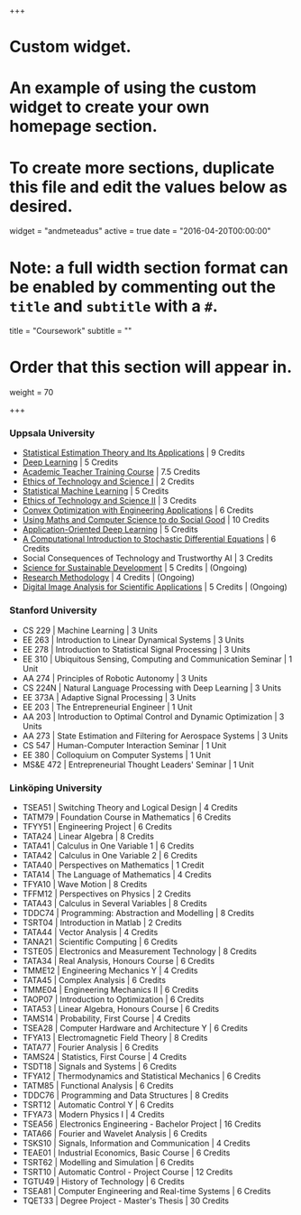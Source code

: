 +++
# Custom widget.
# An example of using the custom widget to create your own homepage section.
# To create more sections, duplicate this file and edit the values below as desired.
widget = "andmeteadus"
active = true
date = "2016-04-20T00:00:00"

# Note: a full width section format can be enabled by commenting out the `title` and `subtitle` with a `#`.
title = "Coursework"
subtitle = ""

# Order that this section will appear in.
weight = 70

+++

### Uppsala University

* [Statistical Estimation Theory and Its Applications](http://www.it.uu.se/research/systems_and_control/education/2016/set) | 9 Credits
* [Deep Learning](http://www.it.uu.se/research/systems_and_control/education/2019/dl) | 5 Credits
* [Academic Teacher Training Course](https://mp.uu.se/en_GB/web/info/undervisa/kurser-och-seminarier/kurser) | 7.5 Credits
* [Ethics of Technology and Science I](http://www.it.uu.se/grad/courses/gc2021/etsmi) | 2 Credits
* [Statistical Machine Learning](https://uppsala.instructure.com/courses/23239) | 5 Credits
* [Ethics of Technology and Science II](http://www.it.uu.se/grad/courses/gc2021/etso20) | 3 Credits
* [Convex Optimization with Engineering Applications](https://www.kth.se/student/kurser/kurs/FSF3847?l=en) | 6 Credits
* [Using Maths and Computer Science to do Social Good](https://uppsala.instructure.com/courses/51420) | 10 Credits
* [Application-Oriented Deep Learning](https://www.uu.se/en/admissions/freestanding-courses/course-syllabus/?kpid=44835&type=1) | 5 Credits
* [A Computational Introduction to Stochastic Differential Equations](https://github.com/spdes/computational-sde-intro-lecture) | 6 Credits
* Social Consequences of Technology and Trustworthy AI | 3 Credits
* [Science for Sustainable Development](https://www.teknat.uu.se/education/doctoral-studies/courses/faculty/science-for-sustainable-development/) | 5 Credits | (Ongoing)
* [Research Methodology](https://www.teknat.uu.se/education/doctoral-studies/courses/faculty/2023-research-methodology/) | 4 Credits | (Ongoing)
* [Digital Image Analysis for Scientific Applications](https://www.teknat.uu.se/education/doctoral-studies/courses/faculty/2023-image-analysis-for-scientific-applications-digital/) | 5 Credits | (Ongoing)

### Stanford University

* CS 229 | Machine Learning | 3 Units
* EE 263 | Introduction to Linear Dynamical Systems | 3 Units
* EE 278 | Introduction to Statistical Signal Processing | 3 Units
* EE 310 | Ubiquitous Sensing, Computing and Communication Seminar | 1 Unit
* AA 274 | Principles of Robotic Autonomy | 3 Units
* CS 224N | Natural Language Processing with Deep Learning | 3 Units
* EE 373A | Adaptive Signal Processing | 3 Units
* EE 203 | The Entrepreneurial Engineer | 1 Unit
* AA 203 | Introduction to Optimal Control and Dynamic Optimization | 3 Units
* AA 273 | State Estimation and Filtering for Aerospace Systems | 3 Units
* CS 547 | Human-Computer Interaction Seminar | 1 Unit
* EE 380 | Colloquium on Computer Systems | 1 Unit
* MS&E 472 | Entrepreneurial Thought Leaders' Seminar | 1 Unit

### Linköping University

* TSEA51 | Switching Theory and Logical Design | 4 Credits
* TATM79 | Foundation Course in Mathematics | 6 Credits
* TFYY51 | Engineering Project | 6 Credits
* TATA24 | Linear Algebra | 8 Credits
* TATA41 | Calculus in One Variable 1 | 6 Credits
* TATA42 | Calculus in One Variable 2 | 6 Credits
* TATA40 | Perspectives on Mathematics | 1 Credit
* TATA14 | The Language of Mathematics | 4 Credits
* TFYA10 | Wave Motion | 8 Credits
* TFFM12 | Perspectives on Physics | 2 Credits
* TATA43 | Calculus in Several Variables | 8 Credits
* TDDC74 | Programming: Abstraction and Modelling | 8 Credits
* TSRT04 | Introduction in Matlab | 2 Credits
* TATA44 | Vector Analysis | 4 Credits
* TANA21 | Scientific Computing | 6 Credits
* TSTE05 | Electronics and Measurement Technology | 8 Credits
* TATA34 | Real Analysis, Honours Course | 6 Credits
* TMME12 | Engineering Mechanics Y | 4 Credits
* TATA45 | Complex Analysis | 6 Credits
* TMME04 | Engineering Mechanics II | 6 Credits
* TAOP07 | Introduction to Optimization | 6 Credits
* TATA53 | Linear Algebra, Honours Course | 6 Credits
* TAMS14 | Probability, First Course | 4 Credits
* TSEA28 | Computer Hardware and Architecture Y | 6 Credits
* TFYA13 | Electromagnetic Field Theory | 8 Credits
* TATA77 | Fourier Analysis | 6 Credits
* TAMS24 | Statistics, First Course | 4 Credits
* TSDT18 | Signals and Systems | 6 Credits
* TFYA12 | Thermodynamics and Statistical Mechanics | 6 Credits
* TATM85 | Functional Analysis | 6 Credits
* TDDC76 | Programming and Data Structures | 8 Credits
* TSRT12 | Automatic Control Y | 6 Credits
* TFYA73 | Modern Physics I | 4 Credits
* TSEA56 | Electronics Engineering - Bachelor Project | 16 Credits
* TATA66 | Fourier and Wavelet Analysis | 6 Credits
* TSKS10 | Signals, Information and Communication | 4 Credits
* TEAE01 | Industrial Economics, Basic Course | 6 Credits
* TSRT62 | Modelling and Simulation | 6 Credits
* TSRT10 | Automatic Control - Project Course | 12 Credits
* TGTU49 | History of Technology | 6 Credits
* TSEA81 | Computer Engineering and Real-time Systems | 6 Credits
* TQET33 | Degree Project - Master's Thesis | 30 Credits
